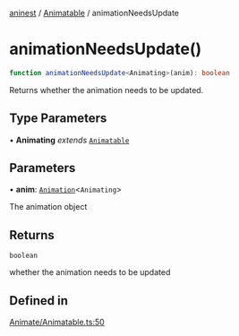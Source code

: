 [aninest](../../index.md) / [Animatable](../index.md) / animationNeedsUpdate

# animationNeedsUpdate()

```ts
function animationNeedsUpdate<Animating>(anim): boolean
```

Returns whether the animation needs to be updated.

## Type Parameters

• **Animating** *extends* [`Animatable`](../../AnimatableTypes/type-aliases/Animatable.md)

## Parameters

• **anim**: [`Animation`](../../AnimatableTypes/type-aliases/Animation.md)\<`Animating`\>

The animation object

## Returns

`boolean`

whether the animation needs to be updated

## Defined in

[Animate/Animatable.ts:50](https://github.com/zphrs/aninest/blob/c0759892862ca3c4697d159317f2939666662924/core/src/Animate/Animatable.ts#L50)
